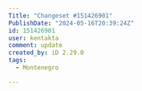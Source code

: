 ```yaml
---
Title: "Changeset #151426901"
PublishDate: "2024-05-16T20:39:24Z"
id: 151426901
user: kentakta
comment: update
created_by: iD 2.29.0
tags:
  - Montenegro

---
```

